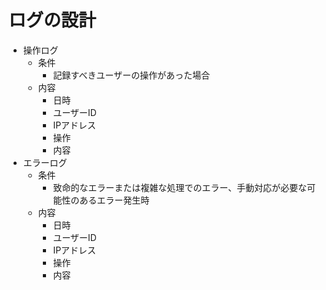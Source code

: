# ログの設計
* 操作ログ
  * 条件
    * 記録すべきユーザーの操作があった場合
  * 内容
    * 日時
    * ユーザーID
    * IPアドレス
    * 操作
    * 内容
* エラーログ
  * 条件
    * 致命的なエラーまたは複雑な処理でのエラー、手動対応が必要な可能性のあるエラー発生時
  * 内容
    * 日時
    * ユーザーID
    * IPアドレス
    * 操作
    * 内容